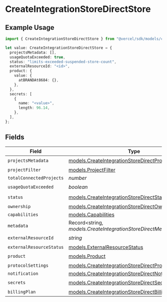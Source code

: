 # CreateIntegrationStoreDirectStore

## Example Usage

```typescript
import { CreateIntegrationStoreDirectStore } from "@vercel/sdk/models/createintegrationstoredirectop.js";

let value: CreateIntegrationStoreDirectStore = {
  projectsMetadata: [],
  usageQuotaExceeded: true,
  status: "limits-exceeded-suspended-store-count",
  externalResourceId: "<id>",
  product: {
    value: {
      atBRANDAt8684: {},
    },
  },
  secrets: [
    {
      name: "<value>",
      length: 96.14,
    },
  ],
};
```

## Fields

| Field                                                                                                              | Type                                                                                                               | Required                                                                                                           | Description                                                                                                        |
| ------------------------------------------------------------------------------------------------------------------ | ------------------------------------------------------------------------------------------------------------------ | ------------------------------------------------------------------------------------------------------------------ | ------------------------------------------------------------------------------------------------------------------ |
| `projectsMetadata`                                                                                                 | [models.CreateIntegrationStoreDirectProjectsMetadata](../models/createintegrationstoredirectprojectsmetadata.md)[] | :heavy_check_mark:                                                                                                 | N/A                                                                                                                |
| `projectFilter`                                                                                                    | [models.ProjectFilter](../models/projectfilter.md)                                                                 | :heavy_minus_sign:                                                                                                 | N/A                                                                                                                |
| `totalConnectedProjects`                                                                                           | *number*                                                                                                           | :heavy_minus_sign:                                                                                                 | N/A                                                                                                                |
| `usageQuotaExceeded`                                                                                               | *boolean*                                                                                                          | :heavy_check_mark:                                                                                                 | N/A                                                                                                                |
| `status`                                                                                                           | [models.CreateIntegrationStoreDirectStatus](../models/createintegrationstoredirectstatus.md)                       | :heavy_check_mark:                                                                                                 | N/A                                                                                                                |
| `ownership`                                                                                                        | [models.CreateIntegrationStoreDirectOwnership](../models/createintegrationstoredirectownership.md)                 | :heavy_minus_sign:                                                                                                 | N/A                                                                                                                |
| `capabilities`                                                                                                     | [models.Capabilities](../models/capabilities.md)                                                                   | :heavy_minus_sign:                                                                                                 | N/A                                                                                                                |
| `metadata`                                                                                                         | Record<string, *models.CreateIntegrationStoreDirectMetadata*>                                                      | :heavy_minus_sign:                                                                                                 | N/A                                                                                                                |
| `externalResourceId`                                                                                               | *string*                                                                                                           | :heavy_check_mark:                                                                                                 | N/A                                                                                                                |
| `externalResourceStatus`                                                                                           | [models.ExternalResourceStatus](../models/externalresourcestatus.md)                                               | :heavy_minus_sign:                                                                                                 | N/A                                                                                                                |
| `product`                                                                                                          | [models.Product](../models/product.md)                                                                             | :heavy_check_mark:                                                                                                 | N/A                                                                                                                |
| `protocolSettings`                                                                                                 | [models.CreateIntegrationStoreDirectProtocolSettings](../models/createintegrationstoredirectprotocolsettings.md)   | :heavy_minus_sign:                                                                                                 | N/A                                                                                                                |
| `notification`                                                                                                     | [models.CreateIntegrationStoreDirectNotification](../models/createintegrationstoredirectnotification.md)           | :heavy_minus_sign:                                                                                                 | N/A                                                                                                                |
| `secrets`                                                                                                          | [models.CreateIntegrationStoreDirectSecrets](../models/createintegrationstoredirectsecrets.md)[]                   | :heavy_check_mark:                                                                                                 | N/A                                                                                                                |
| `billingPlan`                                                                                                      | [models.CreateIntegrationStoreDirectBillingPlan](../models/createintegrationstoredirectbillingplan.md)             | :heavy_minus_sign:                                                                                                 | N/A                                                                                                                |